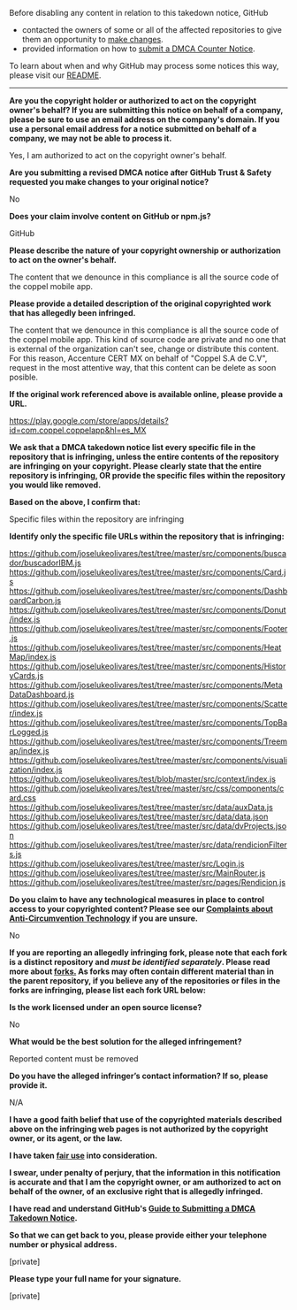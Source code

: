 Before disabling any content in relation to this takedown notice, GitHub
- contacted the owners of some or all of the affected repositories to give them an opportunity to [make changes](https://docs.github.com/en/github/site-policy/dmca-takedown-policy#a-how-does-this-actually-work).
- provided information on how to [submit a DMCA Counter Notice](https://docs.github.com/en/articles/guide-to-submitting-a-dmca-counter-notice).

To learn about when and why GitHub may process some notices this way, please visit our [README](https://github.com/github/dmca/blob/master/README.md#anatomy-of-a-takedown-notice).

---

**Are you the copyright holder or authorized to act on the copyright owner's behalf? If you are submitting this notice on behalf of a company, please be sure to use an email address on the company's domain. If you use a personal email address for a notice submitted on behalf of a company, we may not be able to process it.**

Yes, I am authorized to act on the copyright owner's behalf.

**Are you submitting a revised DMCA notice after GitHub Trust & Safety requested you make changes to your original notice?**

No

**Does your claim involve content on GitHub or npm.js?** 

GitHub

**Please describe the nature of your copyright ownership or authorization to act on the owner's behalf.**

The content that we denounce in this compliance is all the source code of the coppel mobile app.

**Please provide a detailed description of the original copyrighted work that has allegedly been infringed.**

The content that we denounce in this compliance is all the source code of the coppel mobile app. This kind of source code are private and no one that is external of the organization can't see, change or distribute this content. For this reason, Accenture CERT MX on behalf of "Coppel S.A de C.V", request in the most attentive way, that this content can be delete as soon posible.

**If the original work referenced above is available online, please provide a URL.**

https://play.google.com/store/apps/details?id=com.coppel.coppelapp&hl=es_MX

**We ask that a DMCA takedown notice list every specific file in the repository that is infringing, unless the entire contents of the repository are infringing on your copyright. Please clearly state that the entire repository is infringing, OR provide the specific files within the repository you would like removed.**

**Based on the above, I confirm that:**

Specific files within the repository are infringing

**Identify only the specific file URLs within the repository that is infringing:**

https://github.com/joselukeolivares/test/tree/master/src/components/buscador/buscadorIBM.js  
https://github.com/joselukeolivares/test/tree/master/src/components/Card.js  
https://github.com/joselukeolivares/test/tree/master/src/components/DashboardCarbon.js  
https://github.com/joselukeolivares/test/tree/master/src/components/Donut/index.js  
https://github.com/joselukeolivares/test/tree/master/src/components/Footer.js  
https://github.com/joselukeolivares/test/tree/master/src/components/HeatMap/index.js  
https://github.com/joselukeolivares/test/tree/master/src/components/HistoryCards.js  
https://github.com/joselukeolivares/test/tree/master/src/components/MetaDataDashboard.js  
https://github.com/joselukeolivares/test/tree/master/src/components/Scatter/index.js  
https://github.com/joselukeolivares/test/tree/master/src/components/TopBarLogged.js  
https://github.com/joselukeolivares/test/tree/master/src/components/Treemap/index.js  
https://github.com/joselukeolivares/test/tree/master/src/components/visualization/index.js  
https://github.com/joselukeolivares/test/blob/master/src/context/index.js  
https://github.com/joselukeolivares/test/tree/master/src/css/components/card.css  
https://github.com/joselukeolivares/test/tree/master/src/data/auxData.js  
https://github.com/joselukeolivares/test/tree/master/src/data/data.json  
https://github.com/joselukeolivares/test/tree/master/src/data/dvProjects.json  
https://github.com/joselukeolivares/test/tree/master/src/data/rendicionFilters.js  
https://github.com/joselukeolivares/test/tree/master/src/Login.js  
https://github.com/joselukeolivares/test/tree/master/src/MainRouter.js  
https://github.com/joselukeolivares/test/tree/master/src/pages/Rendicion.js  

**Do you claim to have any technological measures in place to control access to your copyrighted content? Please see our <a href="https://docs.github.com/articles/guide-to-submitting-a-dmca-takedown-notice#complaints-about-anti-circumvention-technology">Complaints about Anti-Circumvention Technology</a> if you are unsure.**

No

**If you are reporting an allegedly infringing fork, please note that each fork is a distinct repository and <i>must be identified separately</i>. Please read more about <a href="https://docs.github.com/articles/dmca-takedown-policy#b-what-about-forks-or-whats-a-fork">forks.</a> As forks may often contain different material than in the parent repository, if you believe any of the repositories or files in the forks are infringing, please list each fork URL below:**

**Is the work licensed under an open source license?**

No

**What would be the best solution for the alleged infringement?**

Reported content must be removed

**Do you have the alleged infringer’s contact information? If so, please provide it.**

N/A

**I have a good faith belief that use of the copyrighted materials described above on the infringing web pages is not authorized by the copyright owner, or its agent, or the law.**

**I have taken <a href="https://www.lumendatabase.org/topics/22">fair use</a> into consideration.**

**I swear, under penalty of perjury, that the information in this notification is accurate and that I am the copyright owner, or am authorized to act on behalf of the owner, of an exclusive right that is allegedly infringed.**

**I have read and understand GitHub's <a href="https://docs.github.com/articles/guide-to-submitting-a-dmca-takedown-notice/">Guide to Submitting a DMCA Takedown Notice</a>.**

**So that we can get back to you, please provide either your telephone number or physical address.**

[private]

**Please type your full name for your signature.**

[private]
